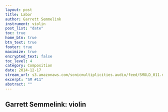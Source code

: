 ```yaml
---
layout: post
title: Labor
author: Garrett Semmelink
instrument: violin
post_list: "date"
toc: true
home_btn: true
btn_text: true
footer: true
maximize: true
encrypted_text: false
toc_level: 4
category: Composition
date: 2014-12-17
stream_url: s3.amazonaws.com/sonicmultiplicities.audio/feed/SMOLD_011.mp3
excerpt: "SM #11"
abstract: ""
---
```


## Garrett Semmelink: violin
